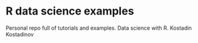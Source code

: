 # R data science examples

Personal repo full of tutorials and examples. Data science with R. 
Kostadin Kostadinov
